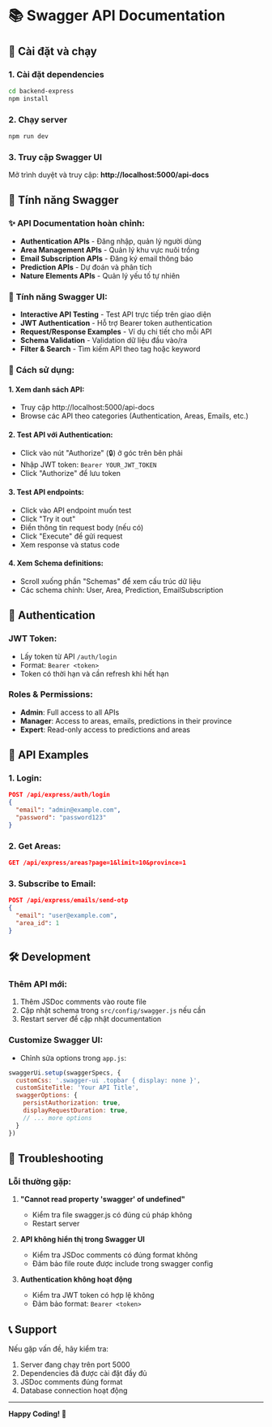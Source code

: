 # 📚 Swagger API Documentation

## 🚀 Cài đặt và chạy

### 1. Cài đặt dependencies
```bash
cd backend-express
npm install
```

### 2. Chạy server
```bash
npm run dev
```

### 3. Truy cập Swagger UI
Mở trình duyệt và truy cập: **http://localhost:5000/api-docs**

## 📖 Tính năng Swagger

### ✨ **API Documentation hoàn chỉnh:**
- **Authentication APIs** - Đăng nhập, quản lý người dùng
- **Area Management APIs** - Quản lý khu vực nuôi trồng
- **Email Subscription APIs** - Đăng ký email thông báo
- **Prediction APIs** - Dự đoán và phân tích
- **Nature Elements APIs** - Quản lý yếu tố tự nhiên

### 🔧 **Tính năng Swagger UI:**
- **Interactive API Testing** - Test API trực tiếp trên giao diện
- **JWT Authentication** - Hỗ trợ Bearer token authentication
- **Request/Response Examples** - Ví dụ chi tiết cho mỗi API
- **Schema Validation** - Validation dữ liệu đầu vào/ra
- **Filter & Search** - Tìm kiếm API theo tag hoặc keyword

### 🎯 **Cách sử dụng:**

#### 1. **Xem danh sách API:**
- Truy cập http://localhost:5000/api-docs
- Browse các API theo categories (Authentication, Areas, Emails, etc.)

#### 2. **Test API với Authentication:**
- Click vào nút "Authorize" (🔒) ở góc trên bên phải
- Nhập JWT token: `Bearer YOUR_JWT_TOKEN`
- Click "Authorize" để lưu token

#### 3. **Test API endpoints:**
- Click vào API endpoint muốn test
- Click "Try it out"
- Điền thông tin request body (nếu có)
- Click "Execute" để gửi request
- Xem response và status code

#### 4. **Xem Schema definitions:**
- Scroll xuống phần "Schemas" để xem cấu trúc dữ liệu
- Các schema chính: User, Area, Prediction, EmailSubscription

## 🔐 **Authentication**

### **JWT Token:**
- Lấy token từ API `/auth/login`
- Format: `Bearer <token>`
- Token có thời hạn và cần refresh khi hết hạn

### **Roles & Permissions:**
- **Admin**: Full access to all APIs
- **Manager**: Access to areas, emails, predictions in their province
- **Expert**: Read-only access to predictions and areas

## 📝 **API Examples**

### **1. Login:**
```json
POST /api/express/auth/login
{
  "email": "admin@example.com",
  "password": "password123"
}
```

### **2. Get Areas:**
```json
GET /api/express/areas?page=1&limit=10&province=1
```

### **3. Subscribe to Email:**
```json
POST /api/express/emails/send-otp
{
  "email": "user@example.com",
  "area_id": 1
}
```

## 🛠️ **Development**

### **Thêm API mới:**
1. Thêm JSDoc comments vào route file
2. Cập nhật schema trong `src/config/swagger.js` nếu cần
3. Restart server để cập nhật documentation

### **Customize Swagger UI:**
- Chỉnh sửa options trong `app.js`:
```javascript
swaggerUi.setup(swaggerSpecs, {
  customCss: '.swagger-ui .topbar { display: none }',
  customSiteTitle: 'Your API Title',
  swaggerOptions: {
    persistAuthorization: true,
    displayRequestDuration: true,
    // ... more options
  }
})
```

## 🐛 **Troubleshooting**

### **Lỗi thường gặp:**
1. **"Cannot read property 'swagger' of undefined"**
   - Kiểm tra file swagger.js có đúng cú pháp không
   - Restart server

2. **API không hiển thị trong Swagger UI**
   - Kiểm tra JSDoc comments có đúng format không
   - Đảm bảo file route được include trong swagger config

3. **Authentication không hoạt động**
   - Kiểm tra JWT token có hợp lệ không
   - Đảm bảo format: `Bearer <token>`

## 📞 **Support**

Nếu gặp vấn đề, hãy kiểm tra:
1. Server đang chạy trên port 5000
2. Dependencies đã được cài đặt đầy đủ
3. JSDoc comments đúng format
4. Database connection hoạt động

---
**Happy Coding! 🎉**
